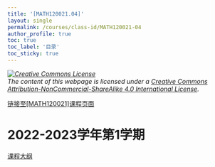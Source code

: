 ```yaml
---
title: '[MATH120021.04]'
layout: single
permalink: /courses/class-id/MATH120021-04
author_profile: true
toc: true
toc_label: '目录'
toc_sticky: true
---
```


<div class='notice--warning'>
	<p><i><a rel='license' href='http://creativecommons.org/licenses/by-nc-sa/4.0/'><img alt='Creative Commons License' style='border-width:0' src='https://i.creativecommons.org/l/by-nc-sa/4.0/88x31.png' /></a><br /> The content of this webpage is licensed under a <a rel='license' href='http://creativecommons.org/licenses/by-nc-sa/4.0/'>Creative Commons Attribution-NonCommercial-ShareAlike 4.0 International License</a>.</i></p>
</div>

<a href='https://fdu-math.github.io/courses/MATH120021'>链接至[MATH120021]课程页面<a>

# 2022-2023学年第1学期

<a href='https://fdu-math.github.io/courses/syllabus/MATH120021.04-2022-2023-1 (Encrypted).pdf'>课程大纲</a>